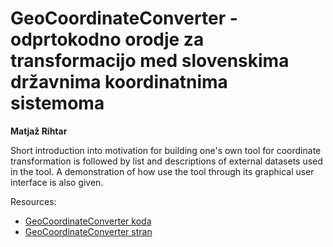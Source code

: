 # GeoCoordinateConverter - odprtokodno orodje za transformacijo med slovenskima državnima koordinatnima sistemoma

__Matjaž Rihtar__

Short introduction into motivation for building one's own tool for coordinate transformation is followed by list and descriptions of external datasets used in the tool. A demonstration of how use the tool through its graphical user interface is also given.

Resources:

* [GeoCoordinateConverter koda](https://github.com/mrihtar/GeoCoordinateConverter)
* [GeoCoordinateConverter stran](http://geocoordinateconverter.tk/index.html)
